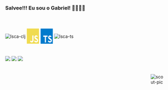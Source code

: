 ### Salvee!!! Eu sou o Gabriel! 🤜🏻🤛🏻
#
<div style="display: inline_block"><br>
  <img align="center" alt="Isca-clj" height="50" width="40" src="https://cdn.jsdelivr.net/gh/devicons/devicon/icons/clojure/clojure-original.svg">
  <img align="center" alt="Isca-js" height="50" width="40" src="https://raw.githubusercontent.com/devicons/devicon/master/icons/javascript/javascript-plain.svg">
  <img align="center" alt="Isca-ts" height="50" width="40" src="https://raw.githubusercontent.com/devicons/devicon/master/icons/typescript/typescript-plain.svg">
  <img align="center" alt="Isca-ts" height="50" width="40" src="https://cdn.jsdelivr.net/gh/devicons/devicon/icons/nodejs/nodejs-original.svg">
</div>

#
<div> 
  <a href="https://www.linkedin.com/in/gabrielescareli021/" target="_blank"><img src="https://img.shields.io/badge/-LinkedIn-%230077B5?style=for-the-badge&logo=linkedin&logoColor=white" target="_blank"></a> 
  <a href="https://www.instagram.com/gabriel_escareli/" target="_blank"><img src="https://img.shields.io/badge/-Instagram-%23E4405F?style=for-the-badge&logo=instagram&logoColor=white" target="_blank"></a>
  <a href = "mailto:gabriel.escareli@gmail.com"><img src="https://img.shields.io/badge/-Gmail-%23333?style=for-the-badge&logo=gmail&logoColor=white" target="_blank"></a>  
</div>

#
<div>
  <img align="right" alt="scout-pic" height="40" width="40"
src="https://upload.wikimedia.org/wikipedia/en/thumb/8/87/World_Scout_Emblem_1955.svg/1200px-World_Scout_Emblem_1955.svg.png">    
  </div>  

